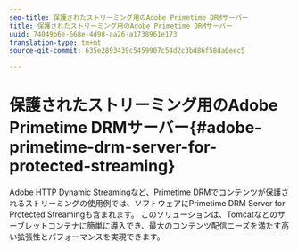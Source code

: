 ```yaml
---
seo-title: 保護されたストリーミング用のAdobe Primetime DRMサーバー
title: 保護されたストリーミング用のAdobe Primetime DRMサーバー
uuid: 74049b6e-668e-4d98-aa26-a1738961e173
translation-type: tm+mt
source-git-commit: 635e2893439c5459907c54d2c3bd86f58da0eec5

---
```



# 保護されたストリーミング用のAdobe Primetime DRMサーバー{#adobe-primetime-drm-server-for-protected-streaming}

Adobe HTTP Dynamic Streamingなど、Primetime DRMでコンテンツが保護されるストリーミングの使用例では、ソフトウェアにPrimetime DRM Server for Protected Streamingも含まれます。 このソリューションは、Tomcatなどのサーブレットコンテナに簡単に導入でき、最大のコンテンツ配信ニーズを満たす高い拡張性とパフォーマンスを実現できます。
